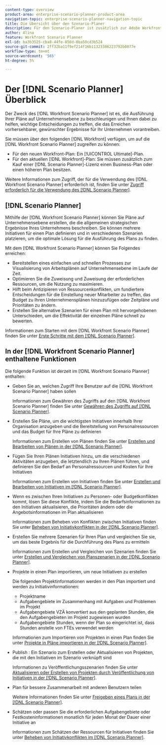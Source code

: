 ```yaml
---
content-type: overview
product-area: enterprise-scenario-planner-product-area
navigation-topic: enterprise-scenario-planner-navigation-topic
title: Die Übersicht über den Szenario-Planer
description: Für den Szenario-Planer ist zusätzlich zur Adobe Workfront-Lizenz eine separate Lizenz erforderlich.
author: Alina
feature: Workfront Scenario Planner
exl-id: ba3b3525-cba8-44fe-856d-8ba50cd3b524
source-git-commit: 2ff32ba11f9ef214f16b11323386223792b0877e
workflow-type: tm+mt
source-wordcount: '565'
ht-degree: 5%

---
```


# Der [!DNL Scenario Planner] Überblick

<!-- Audited: 1/2024 -->

Der Zweck des [!DNL Workfront Scenario Planner] ist es, die Ausführung Ihrer Pläne auf Unternehmensebene zu beschleunigen und Ihnen dabei zu helfen, wichtige Entscheidungen zu treffen, die das Erreichen vorhersehbarer, gewünschter Ergebnisse für Ihr Unternehmen vorantreiben.

Sie müssen über den folgenden [!DNL Workfront] verfügen, um auf die [!DNL Workfront Scenario Planner] zugreifen zu können:

* Für den neuen Workfront-Plan: Ein [!UICONTROL Ultimate]-Plan.
* Für den aktuellen [!DNL Workfront]-Plan: Sie müssen zusätzlich zum Kauf einer [!DNL Scenario Planner]-Lizenz einen Business-Plan oder einen höheren Plan besitzen.

Weitere Informationen zum Zugriff, der für die Verwendung des [!DNL Workfront Scenario Planner] erforderlich ist, finden Sie unter [Zugriff erforderlich für die Verwendung des  [!DNL Scenario Planner]](access-needed-to-use-sp.md).

## [!DNL Scenario Planner]

Mithilfe der [!DNL Workfront Scenario Planner] können Sie Pläne auf Unternehmensebene erstellen, die die allgemeinen strategischen Ergebnisse Ihres Unternehmens beschreiben. Sie können mehrere Initiativen für einen Plan definieren und in verschiedenen Szenarien platzieren, um die optimale Lösung für die Ausführung des Plans zu finden.

Mit dem [!DNL Workfront Scenario Planner] können Sie Folgendes erreichen:

* Bereitstellen eines einfachen und schnellen Prozesses zur Visualisierung von Arbeitsplänen auf Unternehmensebene im Laufe der Zeit.
* Optimieren Sie die Zuweisung und Zuweisung der erforderlichen Ressourcen, um die Nutzung zu maximieren.
* Hilft beim Antizipieren von Ressourcenkonflikten, um fundiertere Entscheidungen für die Einstellung neuer Mitarbeiter zu treffen, das Budget zu Ihren Unternehmensplänen hinzuzufügen oder Zeitpläne und Prioritäten zu ändern.
* Erstellen Sie alternative Szenarien für einen Plan mit hervorgehobenen Unterschieden, um die Effektivität der einzelnen Pläne schnell zu bewerten.

Informationen zum Starten mit dem [!DNL Workfront Scenario Planner] finden Sie unter [Erste Schritte mit dem [!DNL Scenario Planner]](../scenario-planner/get-started-with-scenario-planning.md).

## In der [!DNL Workfront Scenario Planner] enthaltene Funktionen

Die folgende Funktion ist derzeit im [!DNL Workfront Scenario Planner] enthalten:

* Geben Sie an, welchen Zugriff Ihre Benutzer auf die [!DNL Workfront Scenario Planner] haben sollen

  Informationen zum Gewähren des Zugriffs auf den [!DNL Workfront Scenario Planner] finden Sie unter [Gewähren des Zugriffs auf [!DNL Scenario Planner]](../administration-and-setup/add-users/configure-and-grant-access/grant-access-sp.md).

* Erstellen Sie Pläne, um die wichtigsten Initiativen innerhalb Ihrer Organisation anzugeben und die Bereitstellung von Personalressourcen und das Budget für Ihre Pläne zu definieren

  Informationen zum Erstellen von Plänen finden Sie unter [Erstellen und Bearbeiten von Plänen in der [!DNL Scenario Planner]](../scenario-planner/create-and-edit-plans.md).

* Fügen Sie Ihren Plänen Initiativen hinzu, um die verschiedenen Aktivitäten anzugeben, die letztendlich zu Ihren Plänen führen, und definieren Sie den Bedarf an Personalressourcen und Kosten für Ihre Initiativen

  Informationen zum Erstellen von Initiativen finden Sie unter [Erstellen und Bearbeiten von Initiativen im [!DNL Scenario Planner]](../scenario-planner/create-and-edit-initiatives.md).

* Wenn es zwischen Ihren Initiativen zu Personen- oder Budgetkonflikten kommt, lösen Sie diese Konflikte, indem Sie die Bedarfsinformationen zu den Initiativen aktualisieren, die Prioritäten ändern oder die Angebotsinformationen im Plan aktualisieren

  Informationen zum Beheben von Konflikten zwischen Initiativen finden Sie unter [Beheben von Initiativkonflikten in der [!DNL Scenario Planner]](../scenario-planner/resolve-conflicts-in-sp.md).

* Erstellen Sie mehrere Szenarien für Ihren Plan und vergleichen Sie sie, um das beste Ergebnis für die Durchführung des Plans zu ermitteln

  Informationen zum Erstellen und Vergleichen von Szenarien finden Sie unter [Erstellen und Vergleichen von Planszenarien in der [!DNL Scenario Planner]](../scenario-planner/create-and-compare-scenarios-for-a-plan.md).

* Projekte in einen Plan importieren, um neue Initiativen zu erstellen

  Die folgenden Projektinformationen werden in den Plan importiert und werden zu Initiativinformationen:

   * Projektname
   * Aufgabengebiete im Zusammenhang mit Aufgaben und Problemen im Projekt
   * Aufgabengebiete VZÄ konvertiert aus den geplanten Stunden, die den Aufgabengebieten im Projekt zugewiesen wurden
   * Aufgabengebiete Stunden, wenn der Plan so eingerichtet ist, dass Stunden anstelle von FTEs verwendet werden

  Informationen zum Importieren von Projekten in einen Plan finden Sie unter [Projekte in Pläne importieren in der [!DNL Scenario Planner]](../scenario-planner/import-projects-to-plans.md).

* Publish : Ein Szenario zum Erstellen oder Aktualisieren von Projekten, die mit den Initiativen im Szenario verknüpft sind

  Informationen zu Veröffentlichungsszenarien finden Sie unter [Aktualisieren oder Erstellen von Projekten durch Veröffentlichung von Initiativen in der [!DNL Scenario Planner]](../scenario-planner/publish-scenarios-update-projects.md).

* Plan für bessere Zusammenarbeit mit anderen Benutzern teilen

  Weitere Informationen finden Sie unter [Freigeben eines Plans in der [!DNL Scenario Planner]](../scenario-planner/share-a-plan.md).

* Schätzen oder passen Sie die erforderlichen Aufgabengebiete oder Festkosteninformationen monatlich für jeden Monat der Dauer einer Initiative an

  Informationen zum Schätzen der Ressourcen für Initiativen finden Sie unter [Beheben von Initiativkonflikten im [!DNL Scenario Planner]](../scenario-planner/resolve-conflicts-in-sp.md).
